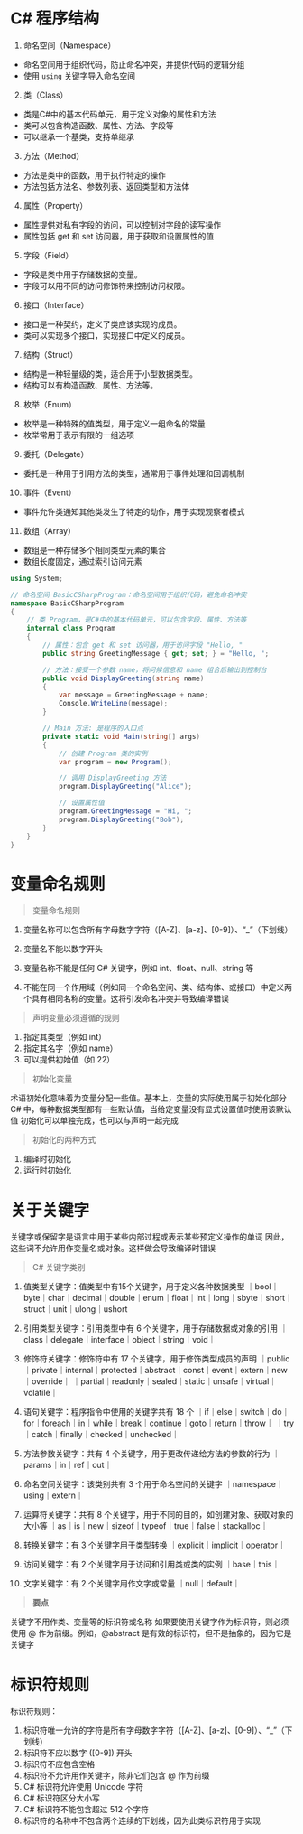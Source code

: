 # C# 程序结构

1. 命名空间（Namespace）

- 命名空间用于组织代码，防止命名冲突，并提供代码的逻辑分组 
- 使用 `using` 关键字导入命名空间 

2. 类（Class）

- 类是C#中的基本代码单元，用于定义对象的属性和方法
- 类可以包含构造函数、属性、方法、字段等
- 可以继承一个基类，支持单继承

3. 方法（Method）

- 方法是类中的函数，用于执行特定的操作
- 方法包括方法名、参数列表、返回类型和方法体

4. 属性（Property）

- 属性提供对私有字段的访问，可以控制对字段的读写操作
- 属性包括 get 和 set 访问器，用于获取和设置属性的值

5. 字段（Field）

- 字段是类中用于存储数据的变量。 
- 字段可以用不同的访问修饰符来控制访问权限。 

6. 接口（Interface）

- 接口是一种契约，定义了类应该实现的成员。 
- 类可以实现多个接口，实现接口中定义的成员。 

7. 结构（Struct）

- 结构是一种轻量级的类，适合用于小型数据类型。 
- 结构可以有构造函数、属性、方法等。 

8. 枚举（Enum）

- 枚举是一种特殊的值类型，用于定义一组命名的常量
- 枚举常用于表示有限的一组选项

9. 委托（Delegate）

- 委托是一种用于引用方法的类型，通常用于事件处理和回调机制

10. 事件（Event）

- 事件允许类通知其他类发生了特定的动作，用于实现观察者模式

11. 数组（Array）

- 数组是一种存储多个相同类型元素的集合
- 数组长度固定，通过索引访问元素



```c#
using System;

// 命名空间 BasicCSharpProgram：命名空间用于组织代码，避免命名冲突
namespace BasicCSharpProgram
{
    // 类 Program，是C#中的基本代码单元，可以包含字段、属性、方法等
    internal class Program
    {
        // 属性：包含 get 和 set 访问器，用于访问字段 "Hello, "
        public string GreetingMessage { get; set; } = "Hello, ";

        // 方法：接受一个参数 name，将问候信息和 name 组合后输出到控制台
        public void DisplayGreeting(string name)
        {
            var message = GreetingMessage + name;
            Console.WriteLine(message);
        }

        // Main 方法: 是程序的入口点
        private static void Main(string[] args)
        {
            // 创建 Program 类的实例
            var program = new Program();

            // 调用 DisplayGreeting 方法
            program.DisplayGreeting("Alice");

            // 设置属性值
            program.GreetingMessage = "Hi, ";
            program.DisplayGreeting("Bob");
        }
    }
}
```



# 变量命名规则

> 变量命名规则

 1. 变量名称可以包含所有字母数字字符（[A-Z]、[a-z]、[0-9]）、“_”（下划线）

 2. 变量名不能以数字开头

 3. 变量名称不能是任何 C# 关键字，例如 int、float、null、string 等

 4. 不能在同一个作用域（例如同一个命名空间、类、结构体、或接口）中定义两个具有相同名称的变量。这将引发命名冲突并导致编译错误

    

> 声明变量必须遵循的规则

 1. 指定其类型（例如 int）
 2. 指定其名字（例如 name）
 3. 可以提供初始值（如 22）



> 初始化变量

 术语初始化意味着为变量分配一些值。基本上，变量的实际使用属于初始化部分
 C# 中，每种数据类型都有一些默认值，当给定变量没有显式设置值时使用该默认值
 初始化可以单独完成，也可以与声明一起完成



> 初始化的两种方式

 1. 编译时初始化
 2. 运行时初始化



# 关于关键字

关键字或保留字是语言中用于某些内部过程或表示某些预定义操作的单词
 因此，这些词不允许用作变量名或对象。这样做会导致编译时错误



> C# 关键字类别

 1. 值类型关键字：值类型中有15个关键字，用于定义各种数据类型
      ｜bool｜byte｜char｜decimal｜double｜enum｜float｜int｜long｜sbyte｜short｜struct｜unit｜ulong｜ushort

 2. 引用类型关键字：引用类型中有 6 个关键字，用于存储数据或对象的引用
      ｜class｜delegate｜interface｜object｜string｜void｜

 3. 修饰符关键字：修饰符中有 17 个关键字，用于修饰类型成员的声明
      ｜public｜private｜internal｜protected｜abstract｜const｜event｜extern｜new｜override｜
   ｜partial｜readonly｜sealed｜static｜unsafe｜virtual｜volatile｜

 4. 语句关键字：程序指令中使用的关键字共有 18 个
      ｜if｜else｜switch｜do｜for｜foreach｜in｜while｜break｜continue｜goto｜return｜throw｜
   ｜try｜catch｜finally｜checked｜unchecked｜

 5. 方法参数关键字：共有 4 个关键字，用于更改传递给方法的参数的行为
      ｜params｜in｜ref｜out｜

 6. 命名空间关键字：该类别共有 3 个用于命名空间的关键字
      ｜namespace｜using｜extern｜

 7. 运算符关键字：共有 8 个关键字，用于不同的目的，如创建对象、获取对象的大小等
      ｜as｜is｜new｜sizeof｜typeof｜true｜false｜stackalloc｜

8. 转换关键字：有 3 个关键字用于类型转换
   ｜explicit｜implicit｜operator｜

9. 访问关键字：有 2 个关键字用于访问和引用类或类的实例
    ｜base｜this｜

10. 文字关键字：有 2 个关键字用作文字或常量
   ｜null｜default｜
   
   

>  **要点**

关键字不用作类、变量等的标识符或名称
如果要使用关键字作为标识符，则必须使用 @ 作为前缀。例如，@abstract 是有效的标识符，但不是抽象的，因为它是关键字

 

# 标识符规则

标识符规则：
1. 标识符唯一允许的字符是所有字母数字字符（[A-Z]、[a-z]、[0-9]）、“_”（下划线）
2. 标识符不应以数字 ([0-9]) 开头
3. 标识符不应包含空格
4. 标识符不允许用作关键字，除非它们包含 @ 作为前缀
5. C# 标识符允许使用 Unicode 字符
6. C# 标识符区分大小写
7. C# 标识符不能包含超过 512 个字符
8. 标识符的名称中不包含两个连续的下划线，因为此类标识符用于实现